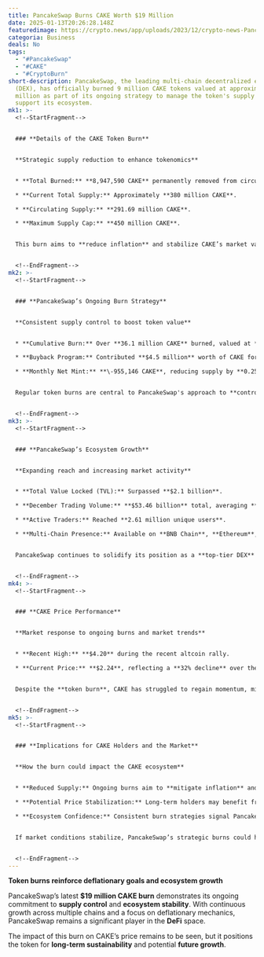 ```yaml
---
title: PancakeSwap Burns CAKE Worth $19 Million
date: 2025-01-13T20:26:28.148Z
featuredimage: https://crypto.news/app/uploads/2023/12/crypto-news-PancakeSwap-option03.webp
categoria: Business
deals: No
tags:
  - "#PancakeSwap"
  - "#CAKE"
  - "#CryptoBurn"
short-description: PancakeSwap, the leading multi-chain decentralized exchange
  (DEX), has officially burned 9 million CAKE tokens valued at approximately $19
  million as part of its ongoing strategy to manage the token's supply and
  support its ecosystem.
mk1: >-
  <!--StartFragment-->


  ### **Details of the CAKE Token Burn**


  **Strategic supply reduction to enhance tokenomics**


  * **Total Burned:** **8,947,590 CAKE** permanently removed from circulation.

  * **Current Total Supply:** Approximately **380 million CAKE**.

  * **Circulating Supply:** **291.69 million CAKE**.

  * **Maximum Supply Cap:** **450 million CAKE**.


  This burn aims to **reduce inflation** and stabilize CAKE’s market value, aligning with PancakeSwap’s **deflationary strategy**.


  <!--EndFragment-->
mk2: >-
  <!--StartFragment-->


  ### **PancakeSwap’s Ongoing Burn Strategy**


  **Consistent supply control to boost token value**


  * **Cumulative Burn:** Over **36.1 million CAKE** burned, valued at **$113.3 million**.

  * **Buyback Program:** Contributed **$4.5 million** worth of CAKE for burning.

  * **Monthly Net Mint:** **\-955,146 CAKE**, reducing supply by **0.25%**.


  Regular token burns are central to PancakeSwap's approach to **control supply** and **drive value** for CAKE holders.


  <!--EndFragment-->
mk3: >-
  <!--StartFragment-->


  ### **PancakeSwap’s Ecosystem Growth**


  **Expanding reach and increasing market activity**


  * **Total Value Locked (TVL):** Surpassed **$2.1 billion**.

  * **December Trading Volume:** **$53.46 billion** total, averaging **$1.72 billion daily**.

  * **Active Traders:** Reached **2.61 million unique users**.

  * **Multi-Chain Presence:** Available on **BNB Chain**, **Ethereum**, **Aptos**, **Base**, **Arbitrum**, and **Linea**.


  PancakeSwap continues to solidify its position as a **top-tier DEX** through consistent growth and innovation.


  <!--EndFragment-->
mk4: >-
  <!--StartFragment-->


  ### **CAKE Price Performance**


  **Market response to ongoing burns and market trends**


  * **Recent High:** **$4.20** during the recent altcoin rally.

  * **Current Price:** **$2.24**, reflecting a **32% decline** over the past month.


  Despite the **token burn**, CAKE has struggled to regain momentum, mirroring the broader **crypto market correction**.


  <!--EndFragment-->
mk5: >-
  <!--StartFragment-->


  ### **Implications for CAKE Holders and the Market**


  **How the burn could impact the CAKE ecosystem**


  * **Reduced Supply:** Ongoing burns aim to **mitigate inflation** and **increase scarcity**.

  * **Potential Price Stabilization:** Long-term holders may benefit from **reduced sell pressure**.

  * **Ecosystem Confidence:** Consistent burn strategies signal PancakeSwap's **commitment to sustainability**.


  If market conditions stabilize, PancakeSwap’s strategic burns could help **boost CAKE’s price** and attract more investors.


  <!--EndFragment-->
---
```

<!--StartFragment-->

**Token burns reinforce deflationary goals and ecosystem growth**

PancakeSwap’s latest **$19 million CAKE burn** demonstrates its ongoing commitment to **supply control** and **ecosystem stability**. With continuous growth across multiple chains and a focus on deflationary mechanics, PancakeSwap remains a significant player in the **DeFi** space.

The impact of this burn on CAKE’s price remains to be seen, but it positions the token for **long-term sustainability** and potential **future growth**.

<!--EndFragment-->